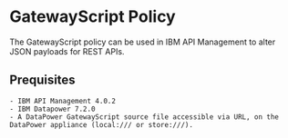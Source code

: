 # GatewayScript Policy
            
The GatewayScript policy can be used in IBM API Management to alter 
JSON payloads for REST APIs.

## Prequisites

    - IBM API Management 4.0.2
    - IBM Datapower 7.2.0 
    - A DataPower GatewayScript source file accessible via URL, on the DataPower appliance (local:/// or store:///).

```
